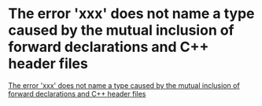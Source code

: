 # The error 'xxx' does not name a type caused by the mutual inclusion of forward declarations and C++ header files
[The error 'xxx' does not name a type caused by the mutual inclusion of forward declarations and C++ header files](https://aiwithcloud.com/2022/09/19/the_error_xxx_does_not_name_a_type_caused_by_the_mutual_inclusion_of_forward_declarations_and_c_header_files/)
